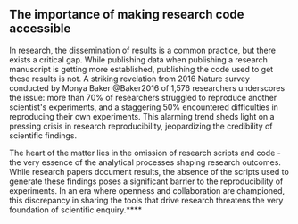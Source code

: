 ## The importance of making research code accessible

In research, the dissemination of results is a common practice, but there exists a critical gap. While publishing data 
when publishing a research manuscript is getting more established, publishing the code used to get these results is not. 
A striking revelation from 2016 Nature survey conducted by Monya Baker @Baker2016 of 1,576 researchers underscores the 
issue: more than 70% of researchers struggled to reproduce another scientist's experiments, and a staggering 50% encountered 
difficulties in reproducing their own experiments. This alarming trend sheds light on a pressing crisis in research 
reproducibility, jeopardizing the credibility of scientific findings.

The heart of the matter lies in the omission of research scripts and code - the very essence of the analytical processes
shaping research outcomes. While research papers document results, the absence of the scripts used to generate these 
findings poses a significant barrier to the reproducibility of experiments. In an era where openness and collaboration 
are championed, this discrepancy in sharing the tools that drive research threatens the very foundation of scientific enquiry.****
